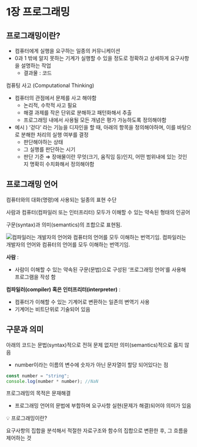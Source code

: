 # 1장 프로그래밍

## 프로그래밍이란?

- 컴퓨터에게 실행을 요구하는 일종의 커뮤니케이션
- 0과 1 밖에 알지 못하는 기계가 실행할 수 있을 정도로 정확하고 상세하게 요구사항을 설명하는 작업
  - 결과물 : 코드

컴퓨팅 사고 (Computational Thinking)

- 컴퓨터의 관점에서 문제를 사고 해야함
  - 논리적, 수학적 사고 필요
  - 해결 과제를 작은 단위로 분해하고 패턴화해서 추출
  - 프로그래밍 내에서 사용될 모든 개념은 평가 가능하도록 정의해야함
- 예시 ) ‘걷다’ 라는 기능을 디자인을 할 때, 아래의 항목을 정의해야하며, 이를 바탕으로 분해한 처리의 실행 여부를 결정
  - 판단해야하는 상태
  - 그 실행를 판단하는 시기
  - 판단 기준
    ⇒ 장애물이란 무엇(크기, 움직임 등)인지, 어떤 범위내에 있는 것인지 명확히 수치화해서 정의해야함

## 프로그래밍 언어

컴퓨터와의 대화(명령)에 사용되는 일종의 표현 수단

사람과 컴퓨터(컴파일러 또는 인터프리터) 모두가 이해할 수 있는 약속된 형태의 인공어

구문(syntax)과 의미(semantics)의 조합으로 표현됨.

![컴파일러는 개발자의 언어와 컴퓨터의 언어를 모두 이해하는 번역기임.](https://i.ibb.co/89P54dJ/Untitled-8.png)
컴파일러는 개발자의 언어와 컴퓨터의 언어를 모두 이해하는 번역기임.

**사람** :

- 사람이 이해할 수 있는 약속된 구문(문법)으로 구성된 ‘프로그래밍 언어’를 사용해 프로그램을 작성 함

**컴파일러(compiler) 혹은 인터프리터(interpreter)** :

- 컴퓨터가 이해할 수 있는 기계어로 변환하는 일존의 변역기 사용
- 기계어는 비트단위로 기술되어 있음

## 구문과 의미

아래의 코드는 문법(syntax)적으로 전혀 문제 없지만 의미(semantics)적으로 옳지 않음

- number이라는 이름의 변수에 숫자가 아닌 문자열이 할당 되어있다는 점

```jsx
const number = "string";
console.log(number * number); //NaN
```

프로그래밍의 목적은 문재해결

- 프로그래밍 언어의 문법에 부합하며 요구사항 실현(문제가 해결)되어야 의미가 있음

<aside>
💡 프로그래밍이란?

요구사항의 집합을 분석해서 적절한 자료구조와 함수의 집합으로 변환한 후, 그 흐름을 제어하는 것

</aside>

